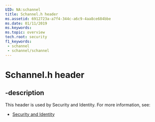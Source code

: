 ```yaml
---
UID: NA:schannel
title: Schannel.h header
ms.assetid: 6912723a-a7f4-344c-a6c9-4aa8ce684bbe
ms.date: 01/11/2019
ms.keywords: 
ms.topic: overview
tech.root: security
f1_keywords:
 - schannel
 - schannel/schannel
---
```


# Schannel.h header


## -description

This header is used by Security and Identity. For more information, see:

- [Security and Identity](../_security/index.md)

